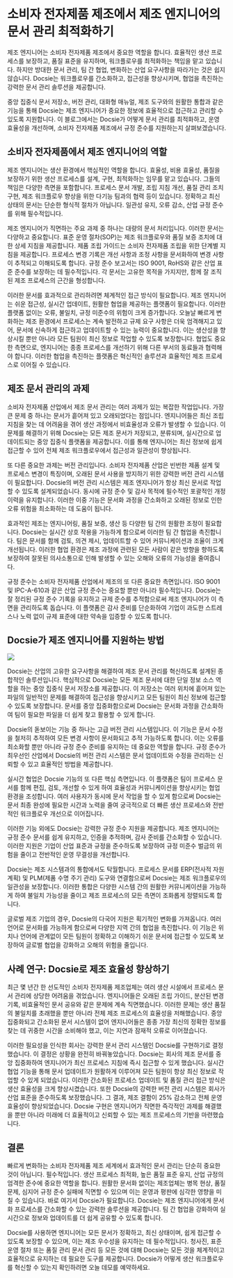 # 소비자 전자제품 제조에서 제조 엔지니어의 문서 관리 최적화하기

제조 엔지니어는 소비자 전자제품 제조에서 중요한 역할을 합니다. 효율적인 생산 프로세스를 보장하고, 품질 표준을 유지하며, 워크플로우를 최적화하는 책임을 맡고 있습니다. 하지만 방대한 문서 관리, 팀 간 협업, 변화하는 산업 요구사항을 따라가는 것은 쉽지 않습니다. Docsie는 워크플로우를 간소화하고, 접근성을 향상시키며, 협업을 촉진하는 강력한 문서 관리 솔루션을 제공합니다.

중앙 집중식 문서 저장소, 버전 관리, 대화형 매뉴얼, 제조 도구와의 원활한 통합과 같은 기능을 통해 Docsie는 제조 엔지니어가 중요한 정보에 효율적으로 접근하고 관리할 수 있도록 지원합니다. 이 블로그에서는 Docsie가 어떻게 문서 관리를 최적화하고, 운영 효율성을 개선하며, 소비자 전자제품 제조에서 규정 준수를 지원하는지 살펴보겠습니다.

## 소비자 전자제품에서 제조 엔지니어의 역할

제조 엔지니어는 생산 환경에서 핵심적인 역할을 합니다. 효율성, 비용 효율성, 품질을 보장하기 위한 생산 프로세스를 설계, 구현, 최적화하는 임무를 맡고 있습니다. 그들의 책임은 다양한 측면을 포함합니다. 프로세스 문서 개발, 조립 지침 개선, 품질 관리 조치 구현, 제조 워크플로우 향상을 위한 다기능 팀과의 협력 등이 있습니다. 정확하고 최신 상태의 문서는 단순한 형식적 절차가 아닙니다. 일관성 유지, 오류 감소, 산업 규정 준수를 위해 필수적입니다.

제조 엔지니어가 직면하는 주요 과제 중 하나는 대량의 문서 처리입니다. 이러한 문서는 다양하고 중요합니다. 표준 운영 절차(SOP)는 제조 워크플로우와 품질 보증 조치에 대한 상세 지침을 제공합니다. 제품 조립 가이드는 소비자 전자제품 조립을 위한 단계별 지침을 제공합니다. 프로세스 변경 기록은 개선 사항과 조정 사항을 문서화하여 변경 사항이 추적되고 이해되도록 합니다. 규정 준수 보고서는 ISO 9001, RoHS와 같은 산업 표준 준수를 보장하는 데 필수적입니다. 각 문서는 고유한 목적을 가지지만, 함께 잘 조직된 제조 프로세스의 근간을 형성합니다.

이러한 문서를 효과적으로 관리하려면 체계적인 접근 방식이 필요합니다. 제조 엔지니어는 쉬운 접근성, 실시간 업데이트, 원활한 협업을 제공하는 플랫폼이 필요합니다. 이러한 플랫폼 없이는 오류, 불일치, 규정 미준수의 위험이 크게 증가합니다. 오늘날 빠르게 변화하는 제조 환경에서 프로세스는 계속 발전하고 규제 요구 사항은 더욱 엄격해지고 있어, 문서에 신속하게 접근하고 업데이트할 수 있는 능력이 중요합니다. 이는 생산성을 향상시킬 뿐만 아니라 모든 팀원이 최신 정보로 작업할 수 있도록 보장합니다. 협업도 중요한 측면으로, 엔지니어는 종종 프로세스를 개선하기 위해 다른 부서의 동료들과 협력해야 합니다. 이러한 협업을 촉진하는 플랫폼은 혁신적인 솔루션과 효율적인 제조 프로세스로 이어질 수 있습니다.

## 제조 문서 관리의 과제

소비자 전자제품 산업에서 제조 문서 관리는 여러 과제가 있는 복잡한 작업입니다. 가장 큰 문제 중 하나는 문서가 흩어져 있고 오래되었다는 점입니다. 엔지니어들은 최신 조립 지침을 찾는 데 어려움을 겪어 생산 과정에서 비효율성과 오류가 발생할 수 있습니다. 이 문제를 해결하기 위해 Docsie는 모든 제조 문서가 저장되고, 분류되며, 실시간으로 업데이트되는 중앙 집중식 플랫폼을 제공합니다. 이를 통해 엔지니어는 최신 정보에 쉽게 접근할 수 있어 전체 제조 워크플로우에서 접근성과 일관성이 향상됩니다.

또 다른 중요한 과제는 버전 관리입니다. 소비자 전자제품 산업은 빈번한 제품 설계 및 프로세스 변경이 특징이며, 오래된 문서 사용을 방지하기 위한 강력한 버전 관리 시스템이 필요합니다. Docsie의 버전 관리 시스템은 제조 엔지니어가 항상 최신 문서로 작업할 수 있도록 설계되었습니다. 동시에 규정 준수 및 감사 목적에 필수적인 포괄적인 개정 이력을 유지합니다. 이러한 이중 기능은 문서화 과정을 간소화하고 오래된 정보로 인한 오류 위험을 최소화하는 데 도움이 됩니다.

효과적인 제조는 엔지니어링, 품질 보증, 생산 등 다양한 팀 간의 원활한 조정이 필요합니다. Docsie는 실시간 상호 작용을 가능하게 함으로써 이러한 팀 간 협업을 촉진합니다. 팀은 문서를 함께 검토, 의견 제시, 업데이트할 수 있어 커뮤니케이션과 조율이 크게 개선됩니다. 이러한 협업 환경은 제조 과정에 관련된 모든 사람이 같은 방향을 향하도록 보장하여 잘못된 의사소통으로 인해 발생할 수 있는 오해와 오류의 가능성을 줄여줍니다.

규정 준수는 소비자 전자제품 산업에서 제조의 또 다른 중요한 측면입니다. ISO 9001 및 IPC-A-610과 같은 산업 규정 준수는 중요할 뿐만 아니라 필수적입니다. Docsie는 잘 정리된 규정 준수 기록을 유지하고 규제 준수를 추적함으로써 제조 엔지니어가 이 측면을 관리하도록 돕습니다. 이 플랫폼은 감사 준비를 단순화하여 기업이 과도한 스트레스나 노력 없이 규제 표준에 대한 약속을 입증할 수 있도록 합니다.

## Docsie가 제조 엔지니어를 지원하는 방법

![](https://cdn.docsie.io/workspace_PxAvC1Uenuc7ad6H3/doc_wn84Jkoc6hIMTO2eE/file_WyrqEK0E1zfn5P8Ia/image_ed244903-132a-cf9b-c7f2-bda1651bfa30.jpg)

Docsie는 산업의 고유한 요구사항을 해결하여 제조 문서 관리를 혁신하도록 설계된 종합적인 솔루션입니다. 핵심적으로 Docsie는 모든 제조 문서에 대한 단일 정보 소스 역할을 하는 중앙 집중식 문서 저장소를 제공합니다. 이 저장소는 여러 위치에 흩어져 있는 파일의 일반적인 문제를 해결하여 접근성을 향상시키고 모든 팀원이 최신 정보에 접근할 수 있도록 보장합니다. 문서를 중앙 집중화함으로써 Docsie는 문서화 과정을 간소화하여 팀이 필요한 파일을 더 쉽게 찾고 활용할 수 있게 합니다.

Docsie의 돋보이는 기능 중 하나는 고급 버전 관리 시스템입니다. 이 기능은 문서 수정을 철저히 추적하여 모든 변경 사항이 문서화되고 추적 가능하도록 합니다. 이는 오류를 최소화할 뿐만 아니라 규정 준수 준비를 유지하는 데 중요한 역할을 합니다. 규정 준수가 최우선인 산업에서 Docsie의 버전 관리 시스템은 문서 업데이트와 수정을 관리하는 신뢰할 수 있고 효율적인 방법을 제공합니다.

실시간 협업은 Docsie 기능의 또 다른 핵심 측면입니다. 이 플랫폼은 팀이 프로세스 문서를 함께 편집, 검토, 개선할 수 있게 하여 효율성과 커뮤니케이션을 향상시키는 협업 환경을 조성합니다. 여러 사용자가 동시에 문서 작업을 할 수 있게 함으로써 Docsie는 문서 최종 완성에 필요한 시간과 노력을 줄여 궁극적으로 더 빠른 생산 프로세스와 전반적인 워크플로우 개선으로 이어집니다.

이러한 기능 외에도 Docsie는 강력한 규정 준수 지원을 제공합니다. 제조 엔지니어는 규정 준수 문서를 쉽게 유지하고, 인증을 추적하며, 감사 준비를 간소화할 수 있습니다. 이러한 지원은 기업이 산업 표준과 규정을 준수하도록 보장하여 규정 미준수 벌금의 위험을 줄이고 전반적인 운영 무결성을 개선합니다.

Docsie는 제조 시스템과의 통합에서도 탁월합니다. 프로세스 문서를 ERP(전사적 자원 계획) 및 PLM(제품 수명 주기 관리) 도구와 연결함으로써 Docsie는 제조 워크플로우의 일관성을 보장합니다. 이러한 통합은 다양한 시스템 간의 원활한 커뮤니케이션을 가능하게 하여 불일치 가능성을 줄이고 제조 프로세스의 모든 측면이 조화롭게 정렬되도록 합니다.

글로벌 제조 기업의 경우, Docsie의 다국어 지원은 획기적인 변화를 가져옵니다. 여러 언어로 문서화를 가능하게 함으로써 다양한 지역 간의 협업을 촉진합니다. 이 기능은 위치나 언어에 관계없이 모든 팀원이 정확하고 이해하기 쉬운 문서에 접근할 수 있도록 보장하여 글로벌 협업을 강화하고 오해의 위험을 줄입니다.

## 사례 연구: Docsie로 제조 효율성 향상하기

최근 몇 년간 한 선도적인 소비자 전자제품 제조업체는 여러 생산 시설에서 프로세스 문서 관리에 상당한 어려움을 겪었습니다. 엔지니어들은 오래된 조립 가이드, 분산된 변경 기록, 비효율적인 문서 공유와 같은 문제에 계속 직면했습니다. 이러한 문제는 생산 품질의 불일치를 초래했을 뿐만 아니라 전체 제조 프로세스의 효율성을 저해했습니다. 중앙 집중화되고 간소화된 문서 시스템이 없어 엔지니어들은 종종 가장 최신의 정확한 정보를 찾는 데 귀중한 시간을 소비해야 했고, 이는 지연과 잠재적 오류로 이어졌습니다.

이러한 필요성을 인식한 회사는 강력한 문서 관리 시스템인 Docsie를 구현하기로 결정했습니다. 이 결정은 상황을 완전히 바꿔놓았습니다. Docsie는 회사의 제조 문서를 중앙 집중화하여 엔지니어가 최신 프로세스 지침에 즉시 접근할 수 있게 했습니다. 실시간 협업 기능을 통해 문서 업데이트가 원활하게 이루어져 모든 팀원이 항상 최신 정보로 작업할 수 있게 되었습니다. 이러한 간소화된 프로세스 업데이트 및 품질 관리 접근 방식은 생산 효율성을 크게 향상시켰습니다. 또한 Docsie의 강력한 버전 관리 시스템은 회사가 산업 표준을 준수하도록 보장했습니다. 그 결과, 제조 결함이 25% 감소하고 전체 운영 효율성이 향상되었습니다. Docsie 구현은 엔지니어가 직면한 즉각적인 과제를 해결했을 뿐만 아니라 미래에 더 효율적이고 신뢰할 수 있는 제조 프로세스의 기반을 마련했습니다.

## 결론

빠르게 변화하는 소비자 전자제품 제조 세계에서 효과적인 문서 관리는 단순히 중요한 것이 아닙니다. 필수적입니다. 생산 프로세스 최적화, 높은 품질 표준 유지, 산업 규정의 엄격한 준수에 중요한 역할을 합니다. 원활한 문서화 없이는 제조업체는 병목 현상, 품질 문제, 심지어 규정 준수 실패에 직면할 수 있으며 이는 운영과 평판에 심각한 영향을 미칠 수 있습니다. 바로 여기서 Docsie가 필요합니다. Docsie는 제조 엔지니어에게 문서화 프로세스를 간소화할 수 있는 강력한 솔루션을 제공합니다. 팀 간 협업을 강화하여 실시간으로 정보와 업데이트를 더 쉽게 공유할 수 있도록 합니다.

Docsie를 사용하면 엔지니어는 모든 문서가 정확하고, 최신 상태이며, 쉽게 접근할 수 있도록 보장할 수 있으며, 이는 제조 우수성을 유지하는 데 필수적입니다. 청사진, 표준 운영 절차 또는 품질 관리 문서 관리 등 모든 것에 대해 Docsie는 모든 것을 체계적이고 효율적으로 유지하는 데 필요한 도구를 제공합니다. Docsie가 어떻게 생산 워크플로우를 혁신할 수 있는지 확인하려면 오늘 데모를 예약하세요.
